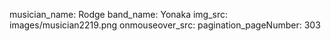 musician_name: Rodge
band_name: Yonaka
img_src: images/musician2219.png
onmouseover_src: 
pagination_pageNumber: 303